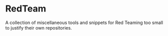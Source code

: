 # RedTeam
A collection of miscellaneous tools and snippets for Red Teaming too small to justify their own repositories.
